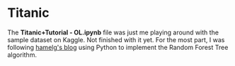 # Titanic

The **Titanic+Tutorial - OL.ipynb** file was just me playing around with the sample dataset on Kaggle. Not finished with it yet. For the most part, I was following [hamelg's blog](http://hamelg.blogspot.com/2015/12/python-for-data-analysis-part-30-random.html) using Python to implement the Random Forest Tree algorithm. 
